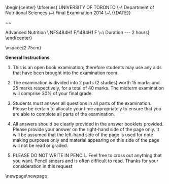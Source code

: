 <!-- To keep for later, after I have finished the final -->

\begin{center}
\bfseries{
UNIVERSITY OF TORONTO
\\~\\
Department of Nutritional Sciences
\\~\\
Final Examination 2014
\\~\\
{{DATE}}

~~

Advanced Nutrition \\
NFS484H1 F/1484H1 F
\\~\\
Duration --- 2 hours}
\end{center}

<!-- pandoc final.md -o final.pdf -->
<!-- pandoc final.md -o final.docx -->

\vspace{2.75cm}

**General Instructions**

1. This is an open book examination; therefore students may use any
   aids that have been brought into the examination room.
   
2. The examination is divided into 2 parts (2 studies) worth 15 marks
   and 25 marks respectively, for a total of 40 marks.  The midterm
   examination will comprise 30% of your final grade.

3. Students must answer all questions in all parts of the examination.
   Please be certain to allocate your time appropriately to ensure
   that you are able to complete all parts of the examination.

4. All answers should be clearly provided in the answer booklets
   provided.  Please provide your answer on the right-hand side of the
   page only.  It will be assumed that the left-hand side of the page
   is used for note making purposes only and material appearing on
   this side of the page will not be read or graded.

5. PLEASE DO NOT WRITE IN PENCIL.  Feel free to cross out anything
   that you want.  Pencil smears and is often difficult to read.
   Thanks for your consideration in this request

\newpage\newpage
